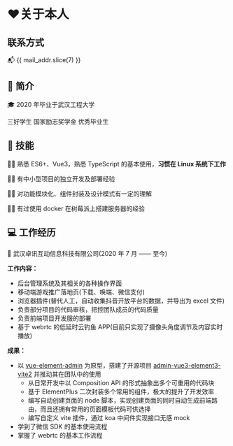 # ❤️关于本人

## <flat-color-icons-contacts /> 联系方式

<script lang="ts" setup>
import { computed } from 'vue';
import { useI18n } from 'vue-i18n';
const { t } = useI18n();
const mail_addr = computed(() => String(t('nav.mail_addr')).replace('&#64;', '@'));
</script>

<a :href="mail_addr" :title="t('nav.mail')">📬 {{ mail_addr.slice(7) }}</a>

## 📝 简介

🎓 2020 年毕业于武汉工程大学

<n-tag class="mr-2" type="success"> 三好学生 </n-tag>
<n-tag class="mr-2" type="warning"> 国家励志奖学金 </n-tag>
<n-tag class="mr-2" type="info"> 优秀毕业生 </n-tag>

## 🔧 技能

<div class="text-center children:text-5xl">
  <logos-javascript class="mr-2" />
  <logos-html-5 class="mr-2" />
  <logos-css-3 class="mr-2" />
  <logos-typescript-icon class="mr-2" />
  <logos-nodejs-icon class="mr-2" />
  <logos-vue class="" />
</div>

<div class="text-center mt-2 text-5xl">
  <logos-raspberry-pi class="mr-2" />
  <logos-linux-tux class="mr-2" />
  <logos-nginx class="mr-2" />
  <logos-docker-icon class="mr-2" />
</div>

🦸‍♂️ 熟悉 ES6+、Vue3，熟悉 TypeScript 的基本使用，**习惯在 Linux 系统下工作**

🦸‍♂️ 有中小型项目的独立开发及部署经验

🦸‍♂️ 对功能模块化、组件封装及设计模式有一定的理解

🦸‍♂️ 有过使用 docker 在树莓派上搭建服务器的经验

## 💻️ 工作经历

🏢 武汉卓讯互动信息科技有限公司(2020 年 7 月 —— 至今)

**工作内容：**
- 后台管理系统及其相关的各种操作界面
- 移动端游戏推广落地页(下载、唤端、微信支付)
- 浏览器插件(替代人工，自动收集抖音开放平台的数据，并导出为 excel 文件)
- 负责部分项目的代码审核，把控团队成员的代码质量
- 负责前端项目开发服的部署
- 基于 webrtc 的低延时云钓鱼 APP(目前只实现了摄像头角度调节及内容实时播放)

**成果：**
- 以 [vue-element-admin](https://panjiachen.gitee.io/vue-element-admin-site/zh/) 为原型，搭建了开源项目 [admin-vue3-element3-vite2](https://gitee.com/BluesYoung-web/admin-vue3-element3-vite2) 并推动其在团队中的使用
  - 从日常开发中以 Composition API 的形式抽象出多个可重用的代码块
  - 基于 ElementPlus 二次封装多个常用的组件，极大的提升了开发效率
  - 编写自动创建页面的 node 脚本，实现创建页面的同时自动生成前端路由，而且还拥有常用的页面模板代码可供选择
  - 编写自定义 vite 插件，通过 koa 中间件实现接口无感 mock
- 学到了微信 SDK 的基本使用流程
- 掌握了 webrtc 的基本工作流程
